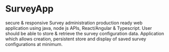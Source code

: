 # SurveyApp

secure & responsive Survey administration production ready web application using java, node js APIs, React/Angular & Typescript. User should be able to store & retrieve the survey configuration data. Application which allows creation, persistent store and display of saved survey configurations at minimum.
